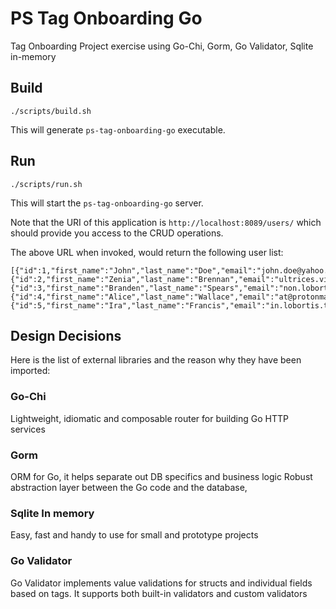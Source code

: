 # PS Tag Onboarding Go

Tag Onboarding Project exercise using Go-Chi, Gorm, Go Validator, Sqlite in-memory


## Build

```
./scripts/build.sh
```

This will generate `ps-tag-onboarding-go` executable.

## Run

```
./scripts/run.sh
```

This will start the `ps-tag-onboarding-go` server.

Note that the URI of this application is `http://localhost:8089/users/` which should provide you access to the CRUD operations.

The above URL when invoked, would return the following user list:

```
[{"id":1,"first_name":"John","last_name":"Doe","email":"john.doe@yahoo.com","age":34},{"id":2,"first_name":"Zenia","last_name":"Brennan","email":"ultrices.vivamus.rhoncus@yahoo.ca","age":34},{"id":3,"first_name":"Branden","last_name":"Spears","email":"non.lobortis@hotmail.net","age":34},{"id":4,"first_name":"Alice","last_name":"Wallace","email":"at@protonmail.couk","age":34},{"id":5,"first_name":"Ira","last_name":"Francis","email":"in.lobortis.tellus@protonmail.ca","age":34}]
```


## Design Decisions
Here is the list of external libraries and the reason why they have been imported: 

### Go-Chi 
Lightweight, idiomatic and composable router for building Go HTTP services

### Gorm
ORM for Go, it helps separate out DB specifics and business logic
Robust abstraction layer between the Go code and the database,

### Sqlite In memory 
Easy, fast and handy to use for small and prototype projects

### Go Validator
Go Validator implements value validations for structs and individual fields based on tags. It supports both built-in validators and custom validators
